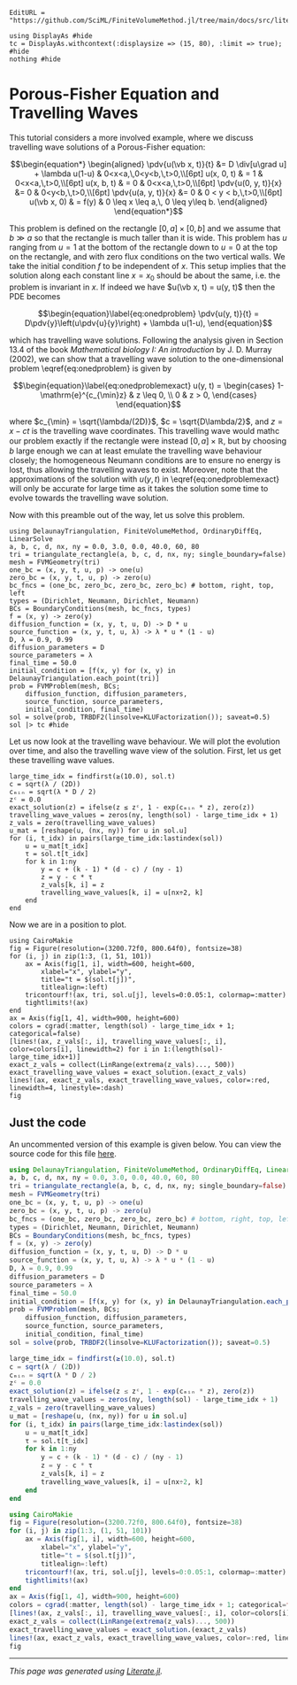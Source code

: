 ```@meta
EditURL = "https://github.com/SciML/FiniteVolumeMethod.jl/tree/main/docs/src/literate_tutorials/porous_fisher_equation_and_travelling_waves.jl"
```

````@example porous_fisher_equation_and_travelling_waves
using DisplayAs #hide
tc = DisplayAs.withcontext(:displaysize => (15, 80), :limit => true); #hide
nothing #hide
````

# Porous-Fisher Equation and Travelling Waves
This tutorial considers a more involved example, where we discuss
travelling wave solutions of a Porous-Fisher equation:
```math
\begin{equation*}
\begin{aligned}
\pdv{u(\vb x, t)}{t} &= D \div[u\grad u] + \lambda u(1-u) & 0<x<a,\,0<y<b,\,t>0,\\[6pt]
u(x, 0, t) & =  1 & 0<x<a,\,t>0,\\[6pt]
u(x, b, t) & =  0 & 0<x<a,\,t>0,\\[6pt]
\pdv{u(0, y, t)}{x} &= 0 & 0<y<b,\,t>0,\\[6pt]
\pdv{u(a, y, t)}{x} &= 0 & 0 < y < b,\,t>0,\\[6pt]
u(\vb x, 0) & = f(y) & 0 \leq x \leq a,\, 0 \leq  y\leq b.
\end{aligned}
\end{equation*}
```
This problem is defined on the rectangle $[0, a] \times [0, b]$ and we assume that
$b \gg a$ so that the rectangle is much taller than it is wide. This problem has $u$
ranging from $u=1$ at the bottom of the rectangle down to $u=0$ at the top
on the rectangle, and with zero flux conditions on the two vertical walls.
We take the initial condition $f$ to be independent of $x$. This setup
implies that the solution along each constant line $x=x_0$ should be about
the same, i.e. the problem is invariant in $x$. If indeed we have $u(\vb x, t) = u(y, t)$ then
the PDE becomes
```math
\begin{equation}\label{eq:onedproblem}
\pdv{u(y, t)}{t} = D\pdv{y}\left(u\pdv{u}{y}\right) + \lambda u(1-u),
\end{equation}
```
which has travelling wave solutions. Following the analysis given in Section 13.4
of the book _Mathematical biology I: An introduction_ by J. D. Murray (2002),
we can show that a travelling wave solution to the one-dimensional
problem \eqref{eq:onedproblem} is given by
```math
\begin{equation}\label{eq:onedproblemexact}
u(y, t) = \begin{cases} 1-\mathrm{e}^{c_{\min}z} & z \leq 0, \\ 0 & z > 0, \end{cases}
\end{equation}
```
where $c_{\min} = \sqrt{\lambda/(2D)}$, $c = \sqrt{D\lambda/2}$, and $z = x-ct$ is the
travelling wave coordinates. This travelling wave would mathc our problem exactly
if the rectangle were instead $[0, a] \times \mathbb R$, but by choosing $b$ large
enough we can at least emulate the travelling wave behaviour closely; the
homogeneous Neumann conditions are to ensure no energy is lost, thus allowing the travelling
waves to exist. Moreover, note that the approximations of the solution with $u(y, t)$
in \eqref{eq:onedproblemexact} will only be accurate for large time as it
takes the solution some time to evolve towards the travelling wave solution.

Now with this preamble out of the way, let us solve this problem.

````@example porous_fisher_equation_and_travelling_waves
using DelaunayTriangulation, FiniteVolumeMethod, OrdinaryDiffEq, LinearSolve
a, b, c, d, nx, ny = 0.0, 3.0, 0.0, 40.0, 60, 80
tri = triangulate_rectangle(a, b, c, d, nx, ny; single_boundary=false)
mesh = FVMGeometry(tri)
one_bc = (x, y, t, u, p) -> one(u)
zero_bc = (x, y, t, u, p) -> zero(u)
bc_fncs = (one_bc, zero_bc, zero_bc, zero_bc) # bottom, right, top, left
types = (Dirichlet, Neumann, Dirichlet, Neumann)
BCs = BoundaryConditions(mesh, bc_fncs, types)
f = (x, y) -> zero(y)
diffusion_function = (x, y, t, u, D) -> D * u
source_function = (x, y, t, u, λ) -> λ * u * (1 - u)
D, λ = 0.9, 0.99
diffusion_parameters = D
source_parameters = λ
final_time = 50.0
initial_condition = [f(x, y) for (x, y) in DelaunayTriangulation.each_point(tri)]
prob = FVMProblem(mesh, BCs;
    diffusion_function, diffusion_parameters,
    source_function, source_parameters,
    initial_condition, final_time)
sol = solve(prob, TRBDF2(linsolve=KLUFactorization()); saveat=0.5)
sol |> tc #hide
````

Let us now look at the travelling wave behaviour. We will plot the evolution over
time, and also the travelling wave view of the solution. First,
let us get these travelling wave values.

````@example porous_fisher_equation_and_travelling_waves
large_time_idx = findfirst(≥(10.0), sol.t)
c = sqrt(λ / (2D))
cₘᵢₙ = sqrt(λ * D / 2)
zᶜ = 0.0
exact_solution(z) = ifelse(z ≤ zᶜ, 1 - exp(cₘᵢₙ * z), zero(z))
travelling_wave_values = zeros(ny, length(sol) - large_time_idx + 1)
z_vals = zero(travelling_wave_values)
u_mat = [reshape(u, (nx, ny)) for u in sol.u]
for (i, t_idx) in pairs(large_time_idx:lastindex(sol))
    u = u_mat[t_idx]
    τ = sol.t[t_idx]
    for k in 1:ny
        y = c + (k - 1) * (d - c) / (ny - 1)
        z = y - c * τ
        z_vals[k, i] = z
        travelling_wave_values[k, i] = u[nx÷2, k]
    end
end
````

Now we are in a position to plot.

````@example porous_fisher_equation_and_travelling_waves
using CairoMakie
fig = Figure(resolution=(3200.72f0, 800.64f0), fontsize=38)
for (i, j) in zip(1:3, (1, 51, 101))
    ax = Axis(fig[1, i], width=600, height=600,
        xlabel="x", ylabel="y",
        title="t = $(sol.t[j])",
        titlealign=:left)
    tricontourf!(ax, tri, sol.u[j], levels=0:0.05:1, colormap=:matter)
    tightlimits!(ax)
end
ax = Axis(fig[1, 4], width=900, height=600)
colors = cgrad(:matter, length(sol) - large_time_idx + 1; categorical=false)
[lines!(ax, z_vals[:, i], travelling_wave_values[:, i], color=colors[i], linewidth=2) for i in 1:(length(sol)-large_time_idx+1)]
exact_z_vals = collect(LinRange(extrema(z_vals)..., 500))
exact_travelling_wave_values = exact_solution.(exact_z_vals)
lines!(ax, exact_z_vals, exact_travelling_wave_values, color=:red, linewidth=4, linestyle=:dash)
fig
````

## Just the code
An uncommented version of this example is given below.
You can view the source code for this file [here](https://github.com/SciML/FiniteVolumeMethod.jl/tree/main/docs/src/literate_tutorials/porous_fisher_equation_and_travelling_waves.jl).

```julia
using DelaunayTriangulation, FiniteVolumeMethod, OrdinaryDiffEq, LinearSolve
a, b, c, d, nx, ny = 0.0, 3.0, 0.0, 40.0, 60, 80
tri = triangulate_rectangle(a, b, c, d, nx, ny; single_boundary=false)
mesh = FVMGeometry(tri)
one_bc = (x, y, t, u, p) -> one(u)
zero_bc = (x, y, t, u, p) -> zero(u)
bc_fncs = (one_bc, zero_bc, zero_bc, zero_bc) # bottom, right, top, left
types = (Dirichlet, Neumann, Dirichlet, Neumann)
BCs = BoundaryConditions(mesh, bc_fncs, types)
f = (x, y) -> zero(y)
diffusion_function = (x, y, t, u, D) -> D * u
source_function = (x, y, t, u, λ) -> λ * u * (1 - u)
D, λ = 0.9, 0.99
diffusion_parameters = D
source_parameters = λ
final_time = 50.0
initial_condition = [f(x, y) for (x, y) in DelaunayTriangulation.each_point(tri)]
prob = FVMProblem(mesh, BCs;
    diffusion_function, diffusion_parameters,
    source_function, source_parameters,
    initial_condition, final_time)
sol = solve(prob, TRBDF2(linsolve=KLUFactorization()); saveat=0.5)

large_time_idx = findfirst(≥(10.0), sol.t)
c = sqrt(λ / (2D))
cₘᵢₙ = sqrt(λ * D / 2)
zᶜ = 0.0
exact_solution(z) = ifelse(z ≤ zᶜ, 1 - exp(cₘᵢₙ * z), zero(z))
travelling_wave_values = zeros(ny, length(sol) - large_time_idx + 1)
z_vals = zero(travelling_wave_values)
u_mat = [reshape(u, (nx, ny)) for u in sol.u]
for (i, t_idx) in pairs(large_time_idx:lastindex(sol))
    u = u_mat[t_idx]
    τ = sol.t[t_idx]
    for k in 1:ny
        y = c + (k - 1) * (d - c) / (ny - 1)
        z = y - c * τ
        z_vals[k, i] = z
        travelling_wave_values[k, i] = u[nx÷2, k]
    end
end

using CairoMakie
fig = Figure(resolution=(3200.72f0, 800.64f0), fontsize=38)
for (i, j) in zip(1:3, (1, 51, 101))
    ax = Axis(fig[1, i], width=600, height=600,
        xlabel="x", ylabel="y",
        title="t = $(sol.t[j])",
        titlealign=:left)
    tricontourf!(ax, tri, sol.u[j], levels=0:0.05:1, colormap=:matter)
    tightlimits!(ax)
end
ax = Axis(fig[1, 4], width=900, height=600)
colors = cgrad(:matter, length(sol) - large_time_idx + 1; categorical=false)
[lines!(ax, z_vals[:, i], travelling_wave_values[:, i], color=colors[i], linewidth=2) for i in 1:(length(sol)-large_time_idx+1)]
exact_z_vals = collect(LinRange(extrema(z_vals)..., 500))
exact_travelling_wave_values = exact_solution.(exact_z_vals)
lines!(ax, exact_z_vals, exact_travelling_wave_values, color=:red, linewidth=4, linestyle=:dash)
fig
```

---

*This page was generated using [Literate.jl](https://github.com/fredrikekre/Literate.jl).*

